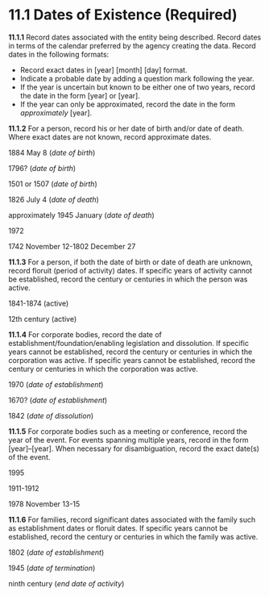 # 11.1 Dates of Existence (Required)

**11.1.1** Record dates associated with the entity being described. Record dates in terms of the calendar preferred by the agency creating the data. Record dates in the following formats:

*   Record exact dates in [year] [month] [day] format.
*   Indicate a probable date by adding a question mark following the year.
*   If the year is uncertain but known to be either one of two years, record the date in the form [year] or [year].
*   If the year can only be approximated, record the date in the form _approximately_ [year].

**11.1.2** For a person, record his or her date of birth and/or date of death. Where exact dates are not known, record approximate dates.

<p class="dacs-example">1884 May 8 (<em>date of birth</em>)</p>

<p class="dacs-example">1796? (<em>date of birth</em>)</p>

<p class="dacs-example">1501 or 1507 (<em>date of birth</em>)</p>

<p class="dacs-example">1826 July 4 (<em>date of death</em>)</p>

<p class="dacs-example">approximately 1945 January (<em>date of death</em>)</p>

<p class="dacs-example">1972</p>

<p class="dacs-example">1742 November 12-1802 December 27</p>

**11.1.3** For a person, if both the date of birth or date of death are unknown, record floruit (period of activity) dates. If specific years of activity cannot be established, record the century or centuries in which the person was active.

<p class="dacs-example">1841-1874 (active)</p>

<p class="dacs-example">12th century (active)</p>

**11.1.4** For corporate bodies, record the date of establishment/foundation/enabling legislation and dissolution. If specific years cannot be established, record the century or centuries in which the corporation was active. If specific years cannot be established, record the century or centuries in which the corporation was active.

<p class="dacs-example">1970 (<em>date of establishment</em>)</p>

<p class="dacs-example">1670? (<em>date of establishment</em>)</p>

<p class="dacs-example">1842 (<em>date of dissolution</em>)</p>

**11.1.5** For corporate bodies such as a meeting or conference, record the year of the event. For events spanning multiple years, record in the form [year]–[year]. When necessary for disambiguation, record the exact date(s) of the event.

<p class="dacs-example">1995</p>

<p class="dacs-example">1911-1912</p>

<p class="dacs-example">1978 November 13-15</p>

**11.1.6** For families, record significant dates associated with the family such as establishment dates or floruit dates. If specific years cannot be established, record the century or centuries in which the family was active.

<p class="dacs-example">1802 (<em>date of establishment</em>)</p>

<p class="dacs-example">1945 (<em>date of termination</em>)</p>

<p class="dacs-example">ninth century (<em>end date of activity</em>)</p>
